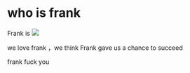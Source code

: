 # who is frank 

Frank is ![](https://s.plusx.cn/plus/immediate/12915250/20190818185008594/AY6A9261_w7716.JPG?imageView2/0/w/1600/h/3000/q/85&sign=54df2e2cb82faecb5baa90a64b0519ee&t=615080d6)

we love frank ，we think Frank gave us a chance to succeed

frank fuck you



